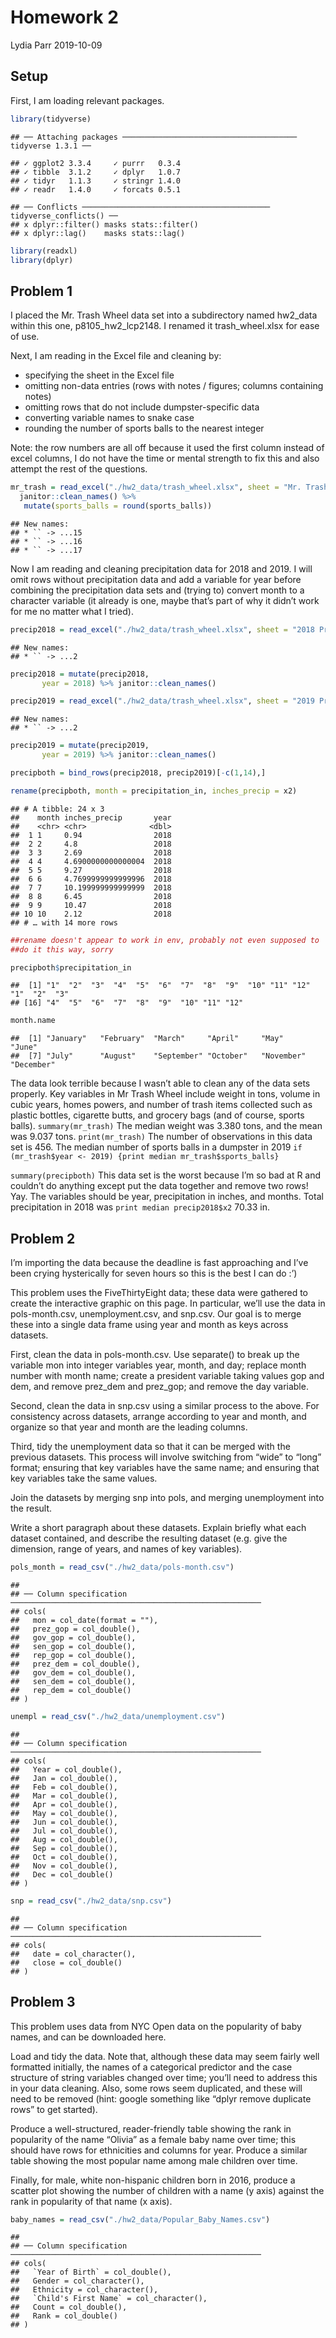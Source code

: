 Homework 2
================
Lydia Parr
2019-10-09

## Setup

First, I am loading relevant packages.

``` r
library(tidyverse)
```

    ## ── Attaching packages ─────────────────────────────────────── tidyverse 1.3.1 ──

    ## ✓ ggplot2 3.3.4     ✓ purrr   0.3.4
    ## ✓ tibble  3.1.2     ✓ dplyr   1.0.7
    ## ✓ tidyr   1.1.3     ✓ stringr 1.4.0
    ## ✓ readr   1.4.0     ✓ forcats 0.5.1

    ## ── Conflicts ────────────────────────────────────────── tidyverse_conflicts() ──
    ## x dplyr::filter() masks stats::filter()
    ## x dplyr::lag()    masks stats::lag()

``` r
library(readxl)
library(dplyr)
```

## Problem 1

I placed the Mr. Trash Wheel data set into a subdirectory named
hw2\_data within this one, p8105\_hw2\_lcp2148. I renamed it
trash\_wheel.xlsx for ease of use.

Next, I am reading in the Excel file and cleaning by:

-   specifying the sheet in the Excel file
-   omitting non-data entries (rows with notes / figures; columns
    containing notes)
-   omitting rows that do not include dumpster-specific data
-   converting variable names to snake case
-   rounding the number of sports balls to the nearest integer

Note: the row numbers are all off because it used the first column
instead of excel columns, I do not have the time or mental strength to
fix this and also attempt the rest of the questions.

``` r
mr_trash = read_excel("./hw2_data/trash_wheel.xlsx", sheet = "Mr. Trash Wheel")[-c(1, 11,21,29,35,39,45,50,54,58,60,64,73,80,102,109,116,122,126,128,137,139,146,152,158,162,169,178,184,188,191,195,200,202,205,210,229,238,242,248,257,260,263,266,269,279,282,300,312,323,337,343,352,356,366,371,377,384,391,403,407,420,428,437,445,448,458,460,464,473,477,490,498,508,513,517,532,534,535),-c(15:17)]  %>%
  janitor::clean_names() %>% 
   mutate(sports_balls = round(sports_balls))
```

    ## New names:
    ## * `` -> ...15
    ## * `` -> ...16
    ## * `` -> ...17

Now I am reading and cleaning precipitation data for 2018 and 2019. I
will omit rows without precipitation data and add a variable for year
before combining the precipitation data sets and (trying to) convert
month to a character variable (it already is one, maybe that’s part of
why it didn’t work for me no matter what I tried).

``` r
precip2018 = read_excel("./hw2_data/trash_wheel.xlsx", sheet = "2018 Precipitation")[-c(14),]
```

    ## New names:
    ## * `` -> ...2

``` r
precip2018 = mutate(precip2018, 
       year = 2018) %>% janitor::clean_names()

precip2019 = read_excel("./hw2_data/trash_wheel.xlsx", sheet = "2019 Precipitation")[-c(14),] 
```

    ## New names:
    ## * `` -> ...2

``` r
precip2019 = mutate(precip2019, 
       year = 2019) %>% janitor::clean_names()

precipboth = bind_rows(precip2018, precip2019)[-c(1,14),]

rename(precipboth, month = precipitation_in, inches_precip = x2)
```

    ## # A tibble: 24 x 3
    ##    month inches_precip       year
    ##    <chr> <chr>              <dbl>
    ##  1 1     0.94                2018
    ##  2 2     4.8                 2018
    ##  3 3     2.69                2018
    ##  4 4     4.6900000000000004  2018
    ##  5 5     9.27                2018
    ##  6 6     4.7699999999999996  2018
    ##  7 7     10.199999999999999  2018
    ##  8 8     6.45                2018
    ##  9 9     10.47               2018
    ## 10 10    2.12                2018
    ## # … with 14 more rows

``` r
##rename doesn't appear to work in env, probably not even supposed to 
##do it this way, sorry

precipboth$precipitation_in 
```

    ##  [1] "1"  "2"  "3"  "4"  "5"  "6"  "7"  "8"  "9"  "10" "11" "12" "1"  "2"  "3" 
    ## [16] "4"  "5"  "6"  "7"  "8"  "9"  "10" "11" "12"

``` r
month.name
```

    ##  [1] "January"   "February"  "March"     "April"     "May"       "June"     
    ##  [7] "July"      "August"    "September" "October"   "November"  "December"

The data look terrible because I wasn’t able to clean any of the data
sets properly. Key variables in Mr Trash Wheel include weight in tons,
volume in cubic years, homes powers, and number of trash items collected
such as plastic bottles, cigarette butts, and grocery bags (and of
course, sports balls). `summary(mr_trash)` The median weight was 3.380
tons, and the mean was 9.037 tons. `print(mr_trash)` The number of
observations in this data set is 456. The median number of sports balls
in a dumpster in 2019
`if (mr_trash$year <- 2019) {print median mr_trash$sports_balls}`

`summary(precipboth)` This data set is the worst because I’m so bad at R
and couldn’t do anything except put the data together and remove two
rows! Yay. The variables should be year, precipitation in inches, and
months. Total precipitation in 2018 was `print median precip2018$x2`
70.33 in.

## Problem 2

I’m importing the data because the deadline is fast approaching and I’ve
been crying hysterically for seven hours so this is the best I can do
:’)

This problem uses the FiveThirtyEight data; these data were gathered to
create the interactive graphic on this page. In particular, we’ll use
the data in pols-month.csv, unemployment.csv, and snp.csv. Our goal is
to merge these into a single data frame using year and month as keys
across datasets.

First, clean the data in pols-month.csv. Use separate() to break up the
variable mon into integer variables year, month, and day; replace month
number with month name; create a president variable taking values gop
and dem, and remove prez\_dem and prez\_gop; and remove the day
variable.

Second, clean the data in snp.csv using a similar process to the above.
For consistency across datasets, arrange according to year and month,
and organize so that year and month are the leading columns.

Third, tidy the unemployment data so that it can be merged with the
previous datasets. This process will involve switching from “wide” to
“long” format; ensuring that key variables have the same name; and
ensuring that key variables take the same values.

Join the datasets by merging snp into pols, and merging unemployment
into the result.

Write a short paragraph about these datasets. Explain briefly what each
dataset contained, and describe the resulting dataset (e.g. give the
dimension, range of years, and names of key variables).

``` r
pols_month = read_csv("./hw2_data/pols-month.csv") 
```

    ## 
    ## ── Column specification ────────────────────────────────────────────────────────
    ## cols(
    ##   mon = col_date(format = ""),
    ##   prez_gop = col_double(),
    ##   gov_gop = col_double(),
    ##   sen_gop = col_double(),
    ##   rep_gop = col_double(),
    ##   prez_dem = col_double(),
    ##   gov_dem = col_double(),
    ##   sen_dem = col_double(),
    ##   rep_dem = col_double()
    ## )

``` r
unempl = read_csv("./hw2_data/unemployment.csv") 
```

    ## 
    ## ── Column specification ────────────────────────────────────────────────────────
    ## cols(
    ##   Year = col_double(),
    ##   Jan = col_double(),
    ##   Feb = col_double(),
    ##   Mar = col_double(),
    ##   Apr = col_double(),
    ##   May = col_double(),
    ##   Jun = col_double(),
    ##   Jul = col_double(),
    ##   Aug = col_double(),
    ##   Sep = col_double(),
    ##   Oct = col_double(),
    ##   Nov = col_double(),
    ##   Dec = col_double()
    ## )

``` r
snp = read_csv("./hw2_data/snp.csv") 
```

    ## 
    ## ── Column specification ────────────────────────────────────────────────────────
    ## cols(
    ##   date = col_character(),
    ##   close = col_double()
    ## )

## Problem 3

This problem uses data from NYC Open data on the popularity of baby
names, and can be downloaded here.

Load and tidy the data. Note that, although these data may seem fairly
well formatted initially, the names of a categorical predictor and the
case structure of string variables changed over time; you’ll need to
address this in your data cleaning. Also, some rows seem duplicated, and
these will need to be removed (hint: google something like “dplyr remove
duplicate rows” to get started).

Produce a well-structured, reader-friendly table showing the rank in
popularity of the name “Olivia” as a female baby name over time; this
should have rows for ethnicities and columns for year. Produce a similar
table showing the most popular name among male children over time.

Finally, for male, white non-hispanic children born in 2016, produce a
scatter plot showing the number of children with a name (y axis) against
the rank in popularity of that name (x axis).

``` r
baby_names = read_csv("./hw2_data/Popular_Baby_Names.csv") 
```

    ## 
    ## ── Column specification ────────────────────────────────────────────────────────
    ## cols(
    ##   `Year of Birth` = col_double(),
    ##   Gender = col_character(),
    ##   Ethnicity = col_character(),
    ##   `Child's First Name` = col_character(),
    ##   Count = col_double(),
    ##   Rank = col_double()
    ## )
